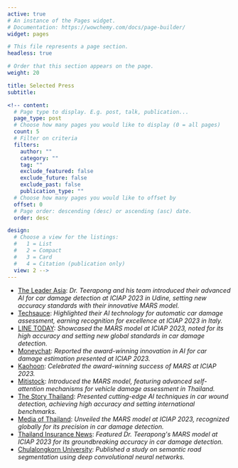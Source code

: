 ```yaml
---
active: true
# An instance of the Pages widget.
# Documentation: https://wowchemy.com/docs/page-builder/
widget: pages

# This file represents a page section.
headless: true

# Order that this section appears on the page.
weight: 20

title: Selected Press
subtitle:

<!-- content:
  # Page type to display. E.g. post, talk, publication...
  page_type: post
  # Choose how many pages you would like to display (0 = all pages)
  count: 5
  # Filter on criteria
  filters:
    author: ""
    category: ""
    tag: ""
    exclude_featured: false
    exclude_future: false
    exclude_past: false
    publication_type: ""
  # Choose how many pages you would like to offset by
  offset: 0
  # Page order: descending (desc) or ascending (asc) date.
  order: desc

design:
  # Choose a view for the listings:
  #   1 = List
  #   2 = Compact
  #   3 = Card
  #   4 = Citation (publication only)
  view: 2 -->
---
```

- [The Leader Asia](https://theleaderasia.com/?p=35538): *Dr. Teerapong and his team introduced their advanced AI for car damage detection at ICIAP 2023 in Udine, setting new accuracy standards with their innovative MARS model.*
- [Techsauce](https://techsauce.co/news/mars-deep-tech-startup-thaivivat-ai): *Highlighted their AI technology for automatic car damage assessment, earning recognition for excellence at ICIAP 2023 in Italy.*
- [LINE TODAY](https://today.line.me/th/v2/article/RBJPMlY): *Showcased the MARS model at ICIAP 2023, noted for its high accuracy and setting new global standards in car damage detection.*
- [Moneychat](https://moneychat.co.th/mars-deep-tech-startup-gets-award-from-iciap-2023/): *Reported the award-winning innovation in AI for car damage estimation presented at ICIAP 2023.*
- [Kaohoon](https://www.kaohoon.com/pr/632082): *Celebrated the award-winning success of MARS at ICIAP 2023.*
- [Mitistock](https://www.mitihoon.com/2023/10/09/411039/): *Introduced the MARS model, featuring advanced self-attention mechanisms for vehicle damage assessment in Thailand.*
- [The Story Thailand](https://www.thestorythailand.com/10/10/2023/113372/): *Presented cutting-edge AI techniques in car wound detection, achieving high accuracy and setting international benchmarks.*
- [Media of Thailand](https://www.mediaofthailand.com/2023/10/mars-deep-tech-startup-ai-iciap-2023.html): *Unveiled the MARS model at ICIAP 2023, recognized globally for its precision in car damage detection.*
- [Thailand Insurance News](https://thailandinsurancenews.com/featured/mars-deep-tech-startup-%e0%b9%80%e0%b8%8a%e0%b8%a7%e0%b8%99%e0%b8%a7%e0%b8%b1%e0%b8%95%e0%b8%81%e0%b8%a3%e0%b8%a3%e0%b8%a1%e0%b8%aa%e0%b8%b3%e0%b8%a3%e0%b8%a7%e0%b8%88%e0%b8%84%e0%b8%a7/): *Featured Dr. Teerapong's MARS model at ICIAP 2023 for its groundbreaking accuracy in car damage detection.*
- [Chulalongkorn University](https://www.car.chula.ac.th/display7.php?bib=2156287): *Published a study on semantic road segmentation using deep convolutional neural networks.*
